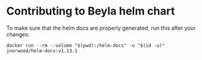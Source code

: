 # Contributing to Beyla helm chart

To make sure that the helm docs are properly generated, run this after your changes:

```
docker run --rm --volume "$(pwd):/helm-docs" -u "$(id -u)" jnorwood/helm-docs:v1.13.1
```